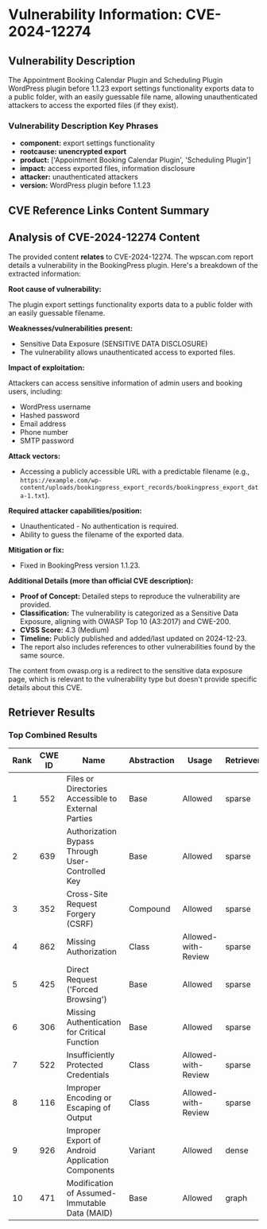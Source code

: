 # Vulnerability Information: CVE-2024-12274

## Vulnerability Description
The Appointment Booking Calendar Plugin and Scheduling Plugin WordPress plugin before 1.1.23 export settings functionality exports data to a public folder, with an easily guessable file name, allowing unauthenticated attackers to access the exported files (if they exist).

### Vulnerability Description Key Phrases
- **component:** export settings functionality
- **rootcause:** **unencrypted export**
- **product:** ['Appointment Booking Calendar Plugin', 'Scheduling Plugin']
- **impact:** access exported files, information disclosure
- **attacker:** unauthenticated attackers
- **version:** WordPress plugin before 1.1.23

## CVE Reference Links Content Summary
## Analysis of CVE-2024-12274 Content

The provided content **relates** to CVE-2024-12274. The wpscan.com report details a vulnerability in the BookingPress plugin. Here's a breakdown of the extracted information:

**Root cause of vulnerability:**

The plugin export settings functionality exports data to a public folder with an easily guessable filename.

**Weaknesses/vulnerabilities present:**

*   Sensitive Data Exposure (SENSITIVE DATA DISCLOSURE)
*   The vulnerability allows unauthenticated access to exported files.

**Impact of exploitation:**

Attackers can access sensitive information of admin users and booking users, including:

*   WordPress username
*   Hashed password
*   Email address
*   Phone number
*   SMTP password

**Attack vectors:**

*   Accessing a publicly accessible URL with a predictable filename (e.g., `https://example.com/wp-content/uploads/bookingpress_export_records/bookingpress_export_data-1.txt`).

**Required attacker capabilities/position:**

*   Unauthenticated - No authentication is required.
*   Ability to guess the filename of the exported data.

**Mitigation or fix:**

*   Fixed in BookingPress version 1.1.23.

**Additional Details (more than official CVE description):**

*   **Proof of Concept:** Detailed steps to reproduce the vulnerability are provided.
*   **Classification:** The vulnerability is categorized as a Sensitive Data Exposure, aligning with OWASP Top 10 (A3:2017) and CWE-200.
*   **CVSS Score:** 4.3 (Medium)
*   **Timeline:** Publicly published and added/last updated on 2024-12-23.
*   The report also includes references to other vulnerabilities found by the same source.

The content from owasp.org is a redirect to the sensitive data exposure page, which is relevant to the vulnerability type but doesn't provide specific details about this CVE.

## Retriever Results

### Top Combined Results

| Rank | CWE ID | Name | Abstraction | Usage  | Retrievers | Individual Scores |
|------|--------|------|-------------|-------|------------|-------------------|
| 1 | 552 | Files or Directories Accessible to External Parties | Base | Allowed | sparse | 0.232 |
| 2 | 639 | Authorization Bypass Through User-Controlled Key | Base | Allowed | sparse | 0.231 |
| 3 | 352 | Cross-Site Request Forgery (CSRF) | Compound | Allowed | sparse | 0.230 |
| 4 | 862 | Missing Authorization | Class | Allowed-with-Review | sparse | 0.229 |
| 5 | 425 | Direct Request ('Forced Browsing') | Base | Allowed | sparse | 0.227 |
| 6 | 306 | Missing Authentication for Critical Function | Base | Allowed | sparse | 0.220 |
| 7 | 522 | Insufficiently Protected Credentials | Class | Allowed-with-Review | sparse | 0.215 |
| 8 | 116 | Improper Encoding or Escaping of Output | Class | Allowed-with-Review | sparse | 0.215 |
| 9 | 926 | Improper Export of Android Application Components | Variant | Allowed | dense | 0.406 |
| 10 | 471 | Modification of Assumed-Immutable Data (MAID) | Base | Allowed | graph | 0.002 |

